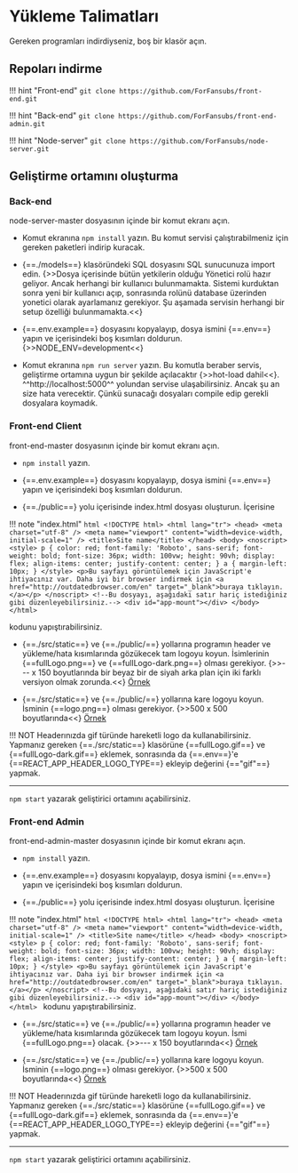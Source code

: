 # Yükleme Talimatları
Gereken programları indirdiyseniz, boş bir klasör açın.

## Repoları indirme

!!! hint "Front-end"
    `git clone https://github.com/ForFansubs/front-end.git`

!!! hint "Back-end"
    `git clone https://github.com/ForFansubs/front-end-admin.git`

!!! hint "Node-server"
    `git clone https://github.com/ForFansubs/node-server.git`

## Geliştirme ortamını oluşturma

### Back-end
node-server-master dosyasının içinde bir komut ekranı açın. 

- Komut ekranına `npm install` yazın. Bu komut servisi çalıştırabilmeniz için gereken paketleri indirip kuracak.

- {==./models==} klasöründeki SQL dosyasını SQL sunucunuza import edin. {>>Dosya içerisinde bütün yetkilerin olduğu Yönetici rolü hazır geliyor. Ancak herhangi bir kullanıcı bulunmamakta. Sistemi kurduktan sonra yeni bir kullanıcı açıp, sonrasında rolünü database üzerinden yonetici olarak ayarlamanız gerekiyor. Şu aşamada servisin herhangi bir setup özelliği bulunmamakta.<<}

- {==.env.example==} dosyasını kopyalayıp, dosya ismini {==.env==} yapın ve içerisindeki boş kısımları doldurun. {>>NODE_ENV=development<<}

- Komut ekranına `npm run server` yazın. Bu komutla beraber servis, geliştirme ortamına uygun bir şekilde açılacaktır {>>hot-load dahil<<}. ^^http://localhost:5000^^ yolundan servise ulaşabilirsiniz. Ancak şu an size hata verecektir. Çünkü sunacağı dosyaları compile edip gerekli dosyalara koymadık.

### Front-end Client
front-end-master dosyasının içinde bir komut ekranı açın.

- `npm install` yazın.

- {==.env.example==} dosyasını kopyalayıp, dosya ismini {==.env==} yapın ve içerisindeki boş kısımları doldurun.

- {==./public==} yolu içerisinde index.html dosyası oluşturun. İçerisine 

!!! note "index.html"
    ```html
    <!DOCTYPE html>
    <html lang="tr">
      <head>
        <meta charset="utf-8" />
        <meta name="viewport" content="width=device-width, initial-scale=1" />
        <title>Site name</title>
      </head>
      <body>
        <noscript>
          <style>
            p {
              color: red;
              font-family: 'Roboto', sans-serif;
              font-weight: bold;
              font-size: 36px;
              width: 100vw;
              height: 90vh;
              display: flex;
              align-items: center;
              justify-content: center;
            }
            a {
              margin-left: 10px;
            }
          </style>
          <p>Bu sayfayı görüntülemek için JavaScript'e ihtiyacınız var. Daha iyi bir browser indirmek için <a href="http://outdatedbrowser.com/en" target="_blank">buraya tıklayın.</a></p>
        </noscript>
        <!--Bu dosyayı, aşağıdaki satır hariç istediğiniz gibi düzenleyebilirsiniz.-->
        <div id="app-mount"></div>
      </body>
    </html>
    ```

kodunu yapıştırabilirsiniz.

- {==./src/static==} ve {==./public/==} yollarına programın header ve yükleme/hata kısımlarında gözükecek tam logoyu koyun. İsimlerinin {==fullLogo.png==} ve {==fullLogo-dark.png==} olması gerekiyor. {>>--- x 150 boyutlarında bir beyaz bir de siyah arka plan için iki farklı versiyon olmak zorunda.<<} [Örnek](../assets/images/fullLogo-dark.png)

- {==./src/static==} ve {==./public/==} yollarına kare logoyu koyun. İsminin {==logo.png==} olması gerekiyor. {>>500 x 500 boyutlarında<<} [Örnek](../assets/images/fullLogo.png)

!!! NOT
    Headerınızda gif türünde hareketli logo da kullanabilirsiniz. Yapmanız gereken {==./src/static==} klasörüne {==fullLogo.gif==} ve {==fullLogo-dark.gif==} eklemek, sonrasında da {==.env==}'e {==REACT_APP_HEADER_LOGO_TYPE==} ekleyip değerini {=="gif"==} yapmak.

---

`npm start` yazarak geliştirici ortamını açabilirsiniz.

### Front-end Admin
front-end-admin-master dosyasının içinde bir komut ekranı açın.

- `npm install` yazın.

- {==.env.example==} dosyasını kopyalayıp, dosya ismini {==.env==} yapın ve içerisindeki boş kısımları doldurun.

- {==./public==} yolu içerisinde index.html dosyası oluşturun. İçerisine 

!!! note "index.html"
    ```html
    <!DOCTYPE html>
    <html lang="tr">
      <head>
        <meta charset="utf-8" />
        <meta name="viewport" content="width=device-width, initial-scale=1" />
        <title>Site name</title>
      </head>
      <body>
        <noscript>
          <style>
            p {
              color: red;
              font-family: 'Roboto', sans-serif;
              font-weight: bold;
              font-size: 36px;
              width: 100vw;
              height: 90vh;
              display: flex;
              align-items: center;
              justify-content: center;
            }
            a {
              margin-left: 10px;
            }
          </style>
          <p>Bu sayfayı görüntülemek için JavaScript'e ihtiyacınız var. Daha iyi bir browser indirmek için <a href="http://outdatedbrowser.com/en" target="_blank">buraya tıklayın.</a></p>
        </noscript>
        <!--Bu dosyayı, aşağıdaki satır hariç istediğiniz gibi düzenleyebilirsiniz.-->
        <div id="app-mount"></div>
      </body>
    </html>
    ```
kodunu yapıştırabilirsiniz.

- {==./src/static==} ve {==./public/==} yollarına programın header ve yükleme/hata kısımlarında gözükecek tam logoyu koyun. İsmi {==fullLogo.png==} olacak. {>>--- x 150 boyutlarında<<} [Örnek](../assets/images/fullLogo-light.png)

- {==./src/static==} ve {==./public/==} yollarına kare logoyu koyun. İsminin {==logo.png==} olması gerekiyor. {>>500 x 500 boyutlarında<<} [Örnek](../assets/images/fullLogo.png)

!!! NOT
    Headerınızda gif türünde hareketli logo da kullanabilirsiniz. Yapmanız gereken {==./src/static==} klasörüne {==fullLogo.gif==} ve {==fullLogo-dark.gif==} eklemek, sonrasında da {==.env==}'e {==REACT_APP_HEADER_LOGO_TYPE==} ekleyip değerini {=="gif"==} yapmak.

---

`npm start` yazarak geliştirici ortamını açabilirsiniz.